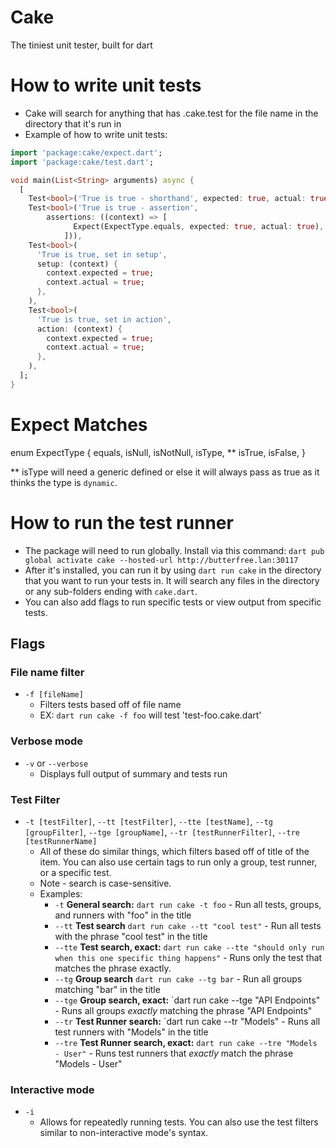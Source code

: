 # Cake
The tiniest unit tester, built for dart

# How to write unit tests
- Cake will search for anything that has .cake.test for the file name in the directory that it's run in
- Example of how to write unit tests:
```dart
import 'package:cake/expect.dart';
import 'package:cake/test.dart';

void main(List<String> arguments) async {
  [
    Test<bool>('True is true - shorthand', expected: true, actual: true),
    Test<bool>('True is true - assertion',
        assertions: ((context) => [
              Expect(ExpectType.equals, expected: true, actual: true),
            ])),
    Test<bool>(
      'True is true, set in setup',
      setup: (context) {
        context.expected = true;
        context.actual = true;
      },
    ),
    Test<bool>(
      'True is true, set in action',
      action: (context) {
        context.expected = true;
        context.actual = true;
      },
    ),
  ];
}
```

# Expect Matches
enum ExpectType {
  equals,
  isNull,
  isNotNull,
  isType, **
  isTrue,
  isFalse,
}

** isType will need a generic defined or else it will always pass as true as it thinks the type is `dynamic`.

# How to run the test runner
- The package will need to run globally. Install via this command:
`dart pub global activate cake --hosted-url http://butterfree.lan:30117`
- After it's installed, you can run it by using `dart run cake` in the directory that you want to run your tests in. It will search any files in the directory or any sub-folders ending with `cake.dart`.
- You can also add flags to run specific tests or view output from specific tests.

## Flags

### File name filter
- `-f [fileName]`
  - Filters tests based off of file name
  - EX: `dart run cake -f foo` will test 'test-foo.cake.dart'

### Verbose mode
- `-v` or `--verbose`
  - Displays full output of summary and tests run

### Test Filter
- `-t [testFilter]`, `--tt [testFilter]`, `--tte [testName]`,  `--tg [groupFilter]`, `--tge [groupName]`, `--tr [testRunnerFilter]`, `--tre [testRunnerName]`
  - All of these do similar things, which filters based off of title of the item. You can also use certain tags to run only a group, test runner, or a specific test.
  - Note - search is case-sensitive.
  - Examples: 
    - `-t` **General search:** `dart run cake -t foo` - Run all tests, groups, and runners with "foo" in the title
    - `--tt` **Test search** `dart run cake --tt "cool test"` - Run all tests with the phrase "cool test" in the title
    - `--tte` **Test search, exact:** `dart run cake --tte "should only run when this one specific thing happens"` - Runs only the test that matches the phrase exactly.
    - `--tg` **Group search** `dart run cake --tg bar` - Run all groups matching "bar" in the title
    - `--tge` **Group search, exact:** `dart run cake --tge "API Endpoints" - Runs all groups _exactly_ matching the phrase "API Endpoints"
    - `--tr` **Test Runner search:** `dart run cake --tr "Models" - Runs all test runners with "Models" in the title
    - `--tre` **Test Runner search, exact:** `dart run cake --tre "Models - User"` - Runs test runners that _exactly_ match the phrase "Models - User" 

### Interactive mode
- `-i`
  - Allows for repeatedly running tests. You can also use the test filters similar to non-interactive mode's syntax.